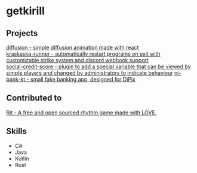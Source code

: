 # getkirill
## Projects
[diffusion - simple diffusion animation made with react](https://github.com/getkirill/diffusion)  
[kraskaska-runner - automatically restart programs on exit with customizable strike system and discord webhook support](https://github.com/getkirill/kraskaska-runner)  
[social-credit-score - plugin to add a special variable that can be viewed by simple players and changed by administrators to indicate behaviour](https://github.com/getkirill/social-credit-score)
[nj-bank-kt - small fake banking app, designed for DiPix](https://github.com/getkirill/nj-bank-kt)
## Contributed to
[Rit - A free and open sourced rhythm game made with LÖVE.](https://github.com/GuglioIsStupid/Rit)
## Skills
 - C#
 - Java
 - Kotlin
 - Rust
